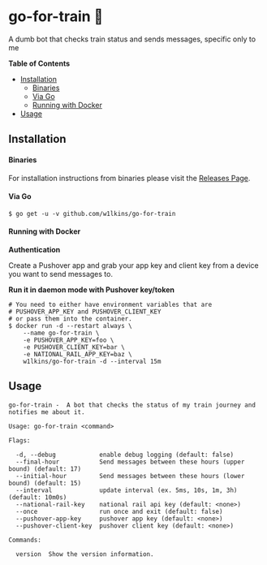 # go-for-train 🚂

A dumb bot that checks train status and sends messages, specific only to me

**Table of Contents**

<!-- toc -->

- [Installation](#installation)
    + [Binaries](#binaries)
    + [Via Go](#via-go)
    + [Running with Docker](#running-with-docker)
- [Usage](#usage)

<!-- tocstop -->

## Installation

#### Binaries

For installation instructions from binaries please visit the [Releases Page](https://github.com/w1lkins/go-for-train/releases).

#### Via Go

```console
$ go get -u -v github.com/w1lkins/go-for-train
```

#### Running with Docker

**Authentication**

Create a Pushover app and grab your app key and client key from a device you
want to send messages to.

**Run it in daemon mode with Pushover key/token**

```console
# You need to either have environment variables that are
# PUSHOVER_APP_KEY and PUSHOVER_CLIENT_KEY
# or pass them into the container.
$ docker run -d --restart always \
    --name go-for-train \
    -e PUSHOVER_APP_KEY=foo \
    -e PUSHOVER_CLIENT_KEY=bar \
    -e NATIONAL_RAIL_APP_KEY=baz \
    w1lkins/go-for-train -d --interval 15m
```

## Usage

```console
go-for-train -  A bot that checks the status of my train journey and notifies me about it.

Usage: go-for-train <command>

Flags:

  -d, --debug            enable debug logging (default: false)
  --final-hour           Send messages between these hours (upper bound) (default: 17)
  --initial-hour         Send messages between these hours (lower bound) (default: 15)
  --interval             update interval (ex. 5ms, 10s, 1m, 3h) (default: 10m0s)
  --national-rail-key    national rail api key (default: <none>)
  --once                 run once and exit (default: false)
  --pushover-app-key     pushover app key (default: <none>)
  --pushover-client-key  pushover client key (default: <none>)

Commands:

  version  Show the version information.
```
